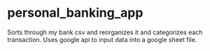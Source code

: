 # personal_banking_app
Sorts through my bank csv and reorganizes it and categorizes each transaction. 
Uses google api to input data into a google sheet file.
